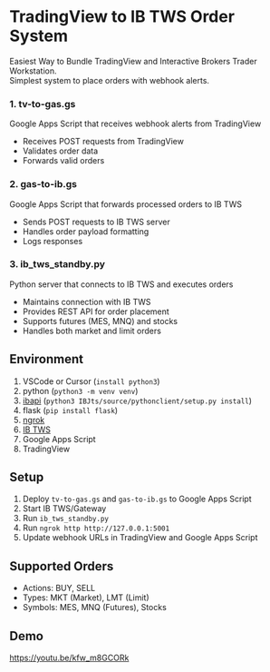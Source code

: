 # TradingView to IB TWS Order System
Easiest Way to Bundle TradingView and Interactive Brokers Trader Workstation.  
Simplest system to place orders with webhook alerts.

### 1. tv-to-gas.gs
Google Apps Script that receives webhook alerts from TradingView
- Receives POST requests from TradingView
- Validates order data
- Forwards valid orders

### 2. gas-to-ib.gs
Google Apps Script that forwards processed orders to IB TWS
- Sends POST requests to IB TWS server
- Handles order payload formatting
- Logs responses

### 3. ib_tws_standby.py
Python server that connects to IB TWS and executes orders
- Maintains connection with IB TWS
- Provides REST API for order placement
- Supports futures (MES, MNQ) and stocks
- Handles both market and limit orders

## Environment
1. VSCode or Cursor (`install python3`)
2. python (`python3 -m venv venv`)
3. [ibapi](https://interactivebrokers.github.io/) (`python3 IBJts/source/pythonclient/setup.py install`)
4. flask (`pip install flask`)
5. [ngrok](https://ngrok.com/download)
7. [IB TWS](https://www.interactivebrokers.com/en/trading/tws.php#tws-software)
8. Google Apps Script
9. TradingView

## Setup

1. Deploy `tv-to-gas.gs` and `gas-to-ib.gs` to Google Apps Script  
2. Start IB TWS/Gateway
3. Run `ib_tws_standby.py`
4. Run `ngrok http http://127.0.0.1:5001`
5. Update webhook URLs in TradingView and Google Apps Script

## Supported Orders
- Actions: BUY, SELL
- Types: MKT (Market), LMT (Limit)
- Symbols: MES, MNQ (Futures), Stocks

## Demo
https://youtu.be/kfw_m8GCORk
